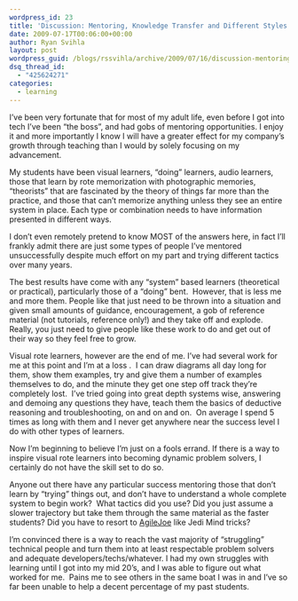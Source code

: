 ```yaml
---
wordpress_id: 23
title: 'Discussion: Mentoring, Knowledge Transfer and Different Styles Of Learning'
date: 2009-07-17T00:06:00+00:00
author: Ryan Svihla
layout: post
wordpress_guid: /blogs/rssvihla/archive/2009/07/16/discussion-mentoring-knowledge-transfer-and-different-styles-of-learning.aspx
dsq_thread_id:
  - "425624271"
categories:
  - learning
---
```

I&rsquo;ve been very fortunate that for most of my adult life, even before I got into tech I&rsquo;ve been &ldquo;the boss&rdquo;, and had gobs of mentoring opportunities. I enjoy it and more importantly I know I will have a greater effect for my company&#8217;s growth through teaching than I would by solely focusing on my advancement.

My students have been visual learners, &ldquo;doing&rdquo; learners, audio learners, those that learn by rote memorization with photographic memories, &ldquo;theorists&rdquo; that are fascinated by the theory of things far more than the practice, and those that can&rsquo;t memorize anything unless they see an entire system in place. Each type or combination needs to have information presented in different ways.

I don&rsquo;t even remotely pretend to know MOST of the answers here, in fact I&rsquo;ll frankly admit there are just some types of people I&rsquo;ve mentored unsuccessfully despite much effort on my part and trying different tactics over many years. 

The best results have come with any &ldquo;system&rdquo; based learners (theoretical or practical), particularly those of a &ldquo;doing&rdquo; bent.&nbsp; However, that is less me and more them. People like that just need to be thrown into a situation and given small amounts of guidance, encouragement, a gob of reference material (not tutorials, reference only!) and they take off and explode. Really, you just need to give people like these work to do and get out of their way so they feel free to grow.

Visual rote learners, however are the end of me. I&rsquo;ve had several work for me at this point and I&rsquo;m at a loss .&nbsp; I can draw diagrams all day long for them, show them examples, try and give them a number of examples themselves to do, and the minute they get one step off track they&rsquo;re completely lost.&nbsp; I&rsquo;ve tried going into great depth systems wise, answering and demoing any questions they have, teach them the basics of deductive reasoning and troubleshooting, on and on and on.&nbsp; On average I spend 5 times as long with them and I never get anywhere near the success level I do with other types of learners.&nbsp; 

Now I&rsquo;m beginning to believe I&rsquo;m just on a fools errand. If there is a way to inspire visual rote learners into becoming dynamic problem solvers, I certainly do not have the skill set to do so.

Anyone out there have any particular success mentoring those that don&rsquo;t learn by &ldquo;trying&rdquo; things out, and don&rsquo;t have to understand a whole complete system to begin work?&nbsp; What tactics did you use? Did you just assume a slower trajectory but take them through the same material as the faster students? Did you have to resort to <a href="/blogs/joe_ocampo/default.aspx" target="_blank">AgileJoe</a> like Jedi Mind tricks?

I&rsquo;m convinced there is a way to reach the vast majority of &#8220;struggling&#8221; technical people and turn them into at least respectable problem solvers and adequate developers/techs/whatever. I had my own struggles with learning until I got into my mid 20&rsquo;s, and I was able to figure out what worked for me.&nbsp; Pains me to see others in the same boat I was in and I&rsquo;ve so far been unable to help a decent percentage of my past students.